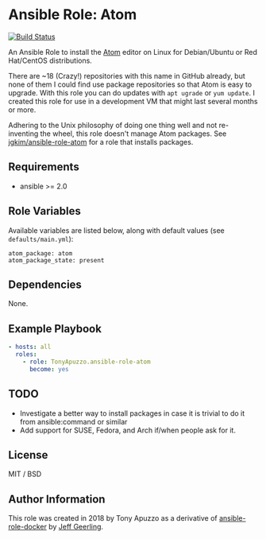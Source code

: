 # Ansible Role: Atom

[![Build Status](https://travis-ci.org/TonyApuzzo/ansible-role-atom.svg?branch=master)](https://travis-ci.org/TonyApuzzo/ansible-role-atom)

An Ansible Role to install the [Atom](https://www.atom.io) editor on Linux for Debian/Ubuntu or Red Hat/CentOS distributions.

There are ~18 (Crazy!) repositories with this name in GitHub already, but none of them I could find use package repositories so that Atom is easy to upgrade. With this role you can do updates with `apt ugrade` or `yum update`.  I created this role for use in a development VM that might last several months or more.

Adhering to the Unix philosophy of doing one thing well and not re-inventing the wheel, this role doesn't manage Atom packages.  See [jgkim/ansible-role-atom](https://github.com/jgkim/ansible-role-atom) for a role that installs packages.

## Requirements

- ansible >= 2.0

## Role Variables

Available variables are listed below, along with default values (see `defaults/main.yml`):

    atom_package: atom
    atom_package_state: present

## Dependencies

None.

## Example Playbook

```yaml
- hosts: all
  roles:
    - role: TonyApuzzo.ansible-role-atom
      become: yes
```

## TODO

* Investigate a better way to install packages in case it is trivial to do it from ansible:command or similar
* Add support for SUSE, Fedora, and Arch if/when people ask for it.


## License

MIT / BSD

## Author Information

This role was created in 2018 by Tony Apuzzo as a derivative of [ansible-role-docker](https://github.com/geerlingguy/ansible-role-docker) by [Jeff Geerling](https://www.jeffgeerling.com/).
